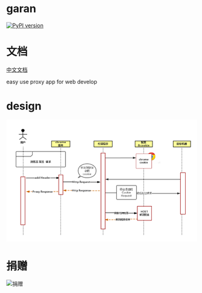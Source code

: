 # garan

[![PyPI version](https://badge.fury.io/py/Garen.svg)](https://badge.fury.io/py/Garen)

# 文档

[中文文档](README-zh.md)

easy use proxy app for web develop



# design 

![xx](./docs/images/design.png)

# 捐赠

![捐赠](https://ws4.sinaimg.cn/large/006tNc79ly1fl4wwvbz15j30u015575y.jpg)